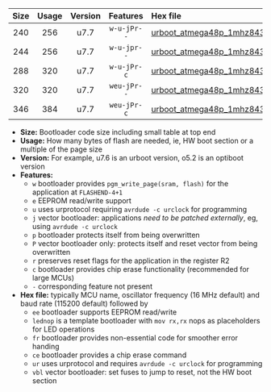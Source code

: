 |Size|Usage|Version|Features|Hex file|
|:-:|:-:|:-:|:-:|:--|
|240|256|u7.7|`w-u-jPr--`|[urboot_atmega48p_1mhz8432_38400bps_lednop_ur_vbl.hex](https://raw.githubusercontent.com/stefanrueger/urboot.hex/main/mcus/atmega48p/fcpu_1mhz8432/38400_bps/urboot_atmega48p_1mhz8432_38400bps_lednop_ur_vbl.hex)|
|244|256|u7.7|`w-u-jpr--`|[urboot_atmega48p_1mhz8432_38400bps_lednop_fr_ur_vbl.hex](https://raw.githubusercontent.com/stefanrueger/urboot.hex/main/mcus/atmega48p/fcpu_1mhz8432/38400_bps/urboot_atmega48p_1mhz8432_38400bps_lednop_fr_ur_vbl.hex)|
|288|320|u7.7|`w-u-jPr-c`|[urboot_atmega48p_1mhz8432_38400bps_lednop_fr_ce_ur_vbl.hex](https://raw.githubusercontent.com/stefanrueger/urboot.hex/main/mcus/atmega48p/fcpu_1mhz8432/38400_bps/urboot_atmega48p_1mhz8432_38400bps_lednop_fr_ce_ur_vbl.hex)|
|320|320|u7.7|`weu-jPr--`|[urboot_atmega48p_1mhz8432_38400bps_ee_lednop_fr_ur_vbl.hex](https://raw.githubusercontent.com/stefanrueger/urboot.hex/main/mcus/atmega48p/fcpu_1mhz8432/38400_bps/urboot_atmega48p_1mhz8432_38400bps_ee_lednop_fr_ur_vbl.hex)|
|346|384|u7.7|`weu-jPr-c`|[urboot_atmega48p_1mhz8432_38400bps_ee_lednop_fr_ce_ur_vbl.hex](https://raw.githubusercontent.com/stefanrueger/urboot.hex/main/mcus/atmega48p/fcpu_1mhz8432/38400_bps/urboot_atmega48p_1mhz8432_38400bps_ee_lednop_fr_ce_ur_vbl.hex)|

- **Size:** Bootloader code size including small table at top end
- **Usage:** How many bytes of flash are needed, ie, HW boot section or a multiple of the page size
- **Version:** For example, u7.6 is an urboot version, o5.2 is an optiboot version
- **Features:**
  + `w` bootloader provides `pgm_write_page(sram, flash)` for the application at `FLASHEND-4+1`
  + `e` EEPROM read/write support
  + `u` uses urprotocol requiring `avrdude -c urclock` for programming
  + `j` vector bootloader: applications *need to be patched externally*, eg, using `avrdude -c urclock`
  + `p` bootloader protects itself from being overwritten
  + `P` vector bootloader only: protects itself and reset vector from being overwritten
  + `r` preserves reset flags for the application in the register R2
  + `c` bootloader provides chip erase functionality (recommended for large MCUs)
  + `-` corresponding feature not present
- **Hex file:** typically MCU name, oscillator frequency (16 MHz default) and baud rate (115200 default) followed by
  + `ee` bootloader supports EEPROM read/write
  + `lednop` is a template bootloader with `mov rx,rx` nops as placeholders for LED operations
  + `fr` bootloader provides non-essential code for smoother error handing
  + `ce` bootloader provides a chip erase command
  + `ur` uses urprotocol and requires `avrdude -c urclock` for programming
  + `vbl` vector bootloader: set fuses to jump to reset, not the HW boot section
